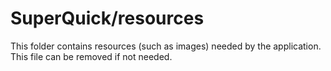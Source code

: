 # SuperQuick/resources

This folder contains resources (such as images) needed by the application. This file can
be removed if not needed.
